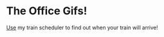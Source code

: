 # The Office Gifs!
[Use](https://jeffpball.github.io/Train-Scheduler/index.html) my train scheduler to find out when your train will arrive! 

